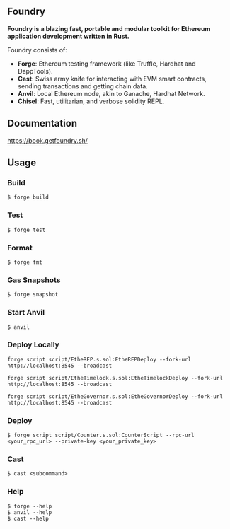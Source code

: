 ## Foundry

**Foundry is a blazing fast, portable and modular toolkit for Ethereum application development written in Rust.**

Foundry consists of:

-   **Forge**: Ethereum testing framework (like Truffle, Hardhat and DappTools).
-   **Cast**: Swiss army knife for interacting with EVM smart contracts, sending transactions and getting chain data.
-   **Anvil**: Local Ethereum node, akin to Ganache, Hardhat Network.
-   **Chisel**: Fast, utilitarian, and verbose solidity REPL.

## Documentation

https://book.getfoundry.sh/

## Usage

### Build

```shell
$ forge build
```

### Test

```shell
$ forge test
```

### Format

```shell
$ forge fmt
```

### Gas Snapshots

```shell
$ forge snapshot
```

### Start Anvil

```shell
$ anvil
```

### Deploy Locally

```shell
forge script script/EtheREP.s.sol:EtheREPDeploy --fork-url http://localhost:8545 --broadcast
```

```shell
forge script script/EtheTimelock.s.sol:EtheTimelockDeploy --fork-url http://localhost:8545 --broadcast
```

```shell
forge script script/EtheGovernor.s.sol:EtheGovernorDeploy --fork-url http://localhost:8545 --broadcast
```

### Deploy

```shell
$ forge script script/Counter.s.sol:CounterScript --rpc-url <your_rpc_url> --private-key <your_private_key>
```

### Cast

```shell
$ cast <subcommand>
```

### Help

```shell
$ forge --help
$ anvil --help
$ cast --help
```
